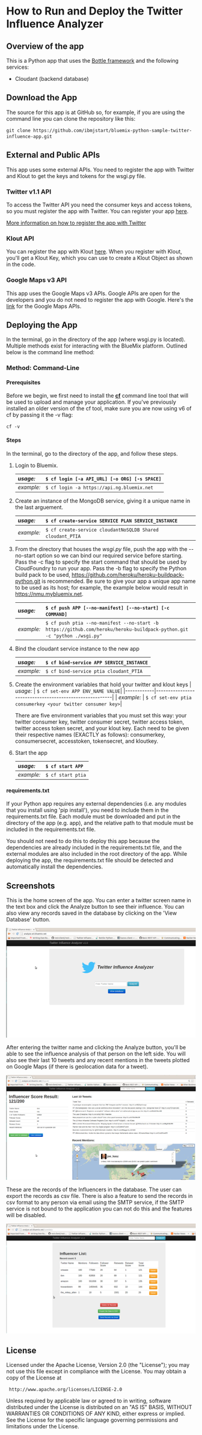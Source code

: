 # How to Run and Deploy the Twitter Influence Analyzer #

## Overview of the app ##

This is a Python app that uses the [Bottle framework](http://bottlepy.org/docs/dev/) and the following services:

-   Cloudant (backend database)
		
## Download the App ##

The source for this app is at GitHub so, for example, if you are using the command line you can clone the repository like this:

	git clone https://github.com/ibmjstart/bluemix-python-sample-twitter-influence-app.git
		
## External and Public APIs ##

This app uses some external APIs. You need to register the app with Twitter and Klout to get the keys and tokens for the wsgi.py file.

### Twitter v1.1 API ###

To access the Twitter API you need the consumer keys and access tokens, so you must register the app with Twitter. You can register your app [here](https://dev.twitter.com/).

[More information on how to register the app with Twitter](registerTwitter.md)

### Klout API ###

You can register the app with Klout [here](http://developer.klout.com/member/). When you register with Klout, you'll get a Klout Key, which you can use to create a Klout Object as shown in the code.

### Google Maps v3 API ###

This app uses the Google Maps v3 APIs. Google APIs are open for the developers and you do not need to register the app with Google. Here's the [link](https://developers.google.com/maps/documentation/javascript/tutorial) for the Google Maps APIs.

## Deploying the App ##

In the terminal, go in the directory of the app (where wsgi.py is located). Multiple methods exist for interacting with the BlueMix platform. Outlined below is the command line method:

### Method: Command-Line ###
#### Prerequisites ####

Before we begin, we first need to install the [**cf**](https://github.com/cloudfoundry/cli/releases) command line tool that will be used to upload and manage your application. If you've previously installed an older version of the cf tool, make sure you are now using v6 of cf by passing it the -v flag:

    cf -v

#### Steps ####
In the terminal, go to the directory of the app, and follow these steps.

1. Login to Bluemix.

   | *usage:*   | `$ cf login [-a API_URL] [-o ORG] [-s SPACE]`|
   |------------|----------------------------------------------|
   | *example:* | `$ cf login -a https://api.ng.bluemix.net`   |

2. Create an instance of the MongoDB service, giving it a unique name in the last arguement.

   | *usage:*   | `$ cf create-service SERVICE PLAN SERVICE_INSTANCE`|
   |------------|----------------------------------------------------|
   | *example:* | `$ cf create-service cloudantNoSQLDB Shared cloudant_PTIA`          |

3. From the directory that houses the *wsgi.py* file, push the app with the --no-start option so we can bind our required service before starting.  Pass the -c flag to specify the start command that should be used by CloudFoundry to run your app.  Pass the -b flag to specify the Python build pack to be used, https://github.com/heroku/heroku-buildpack-python.git is recommended. Be sure to give your app a unique app name to be used as its host; for example, the example below would result in https://nmu.mybluemix.net.

   | *usage:*   | `$ cf push APP [--no-manifest] [--no-start] [-c COMMAND]`                |
   |------------|--------------------------------------------------------------------------|
   | *example:* | `$ cf push ptia --no-manifest --no-start -b https://github.com/heroku/heroku-buildpack-python.git -c "python ./wsgi.py"`|

4. Bind the cloudant service instance to the new app

   | *usage:*   | `$ cf bind-service APP SERVICE_INSTANCE`|
   |------------|-----------------------------------------|
   | *example:* | `$ cf bind-service ptia cloudant_PTIA`       |

5. Create the environment variables that hold your twitter and klout keys
   | *usage:*   | `$ cf set-env APP ENV_NAME VALUE`|
   |------------|--------------------------------------------------------|
   | *example:* | `$ cf set-env ptia consumerkey <your twitter consumer key>`|
   
   There are five environment variables that you must set this way: your twitter consumer key, twitter consumer secret, twitter access token, twitter access token secret,     and your klout key. Each need to be given their respective names (EXACTLY as follows): consumerkey, consumersecret, accesstoken, tokensecret, and kloutkey.
   
6. Start the app

   | *usage:*   | `$ cf start APP`                 |
   |------------|----------------------------------|
   | *example:* | `$ cf start ptia`                 |



#### requirements.txt ####

If your Python app requires any external dependencies (i.e. any modules that you install using 'pip install'), you need to include them in the requirements.txt file. Each module must be downloaded and put in the directory of the app (e.g. app), and the relative path to that module must be included in the requirements.txt file.

You should not need to do this to deploy this app because the dependencies are already included in the requirements.txt file, and the external modules are also included in the root directory of the app. While deploying the app, the requirements.txt file should be detected and automatically install the dependencies.

## Screenshots ##

This is the home screen of the app. You can enter a twitter screen name in the text box and click the Analyze button to see their influence. You can also view any records saved in the database by clicking on the 'View Database' button.
    
![image](images/home.png)

After entering the twitter name and clicking the Analyze button, you'll be able to see the influence analysis of that person on the left side. You will also see their last 10 tweets and any recent mentions in the tweets plotted on Google Maps (if there is geolocation data for a tweet).
    
![image](images/results.png)

These are the records of the Influencers in the database. The user can export the records as csv file. There is also a feature to send the records in csv format to any person via email using the SMTP service, if the SMTP service is not bound to the application you can not do this and the features will be disabled. 
    
![image](images/saved_records.png)

## License ##
Licensed under the Apache License, Version 2.0 (the "License"); you may not use this file except in compliance with the License. You may obtain a copy of the License at

     http://www.apache.org/licenses/LICENSE-2.0

Unless required by applicable law or agreed to in writing, software distributed under the License is distributed on an "AS IS" BASIS, WITHOUT WARRANTIES OR CONDITIONS OF ANY KIND, either express or implied. See the License for the specific language governing permissions and limitations under the License.
